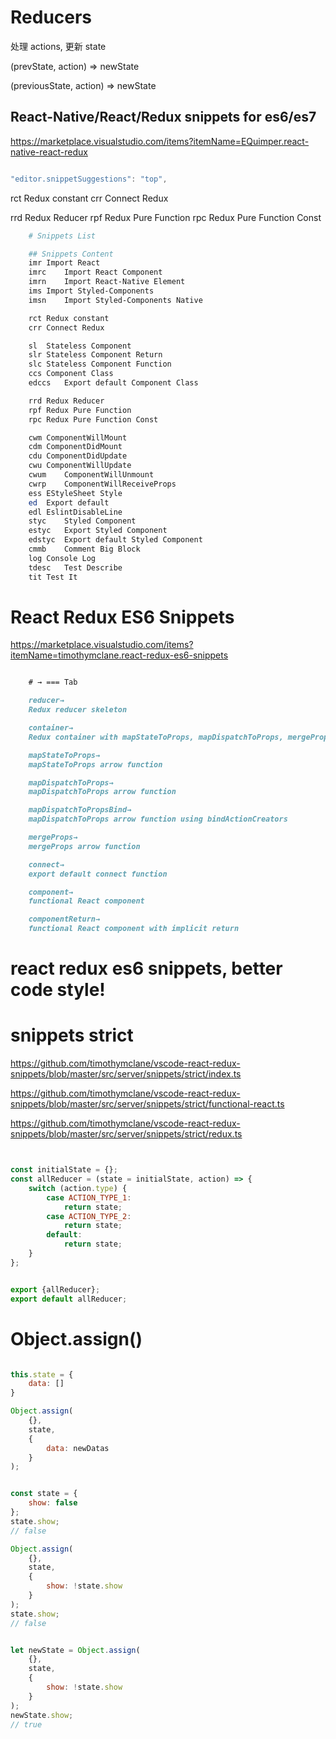 # Reducers


处理 actions, 更新 state


(prevState, action) => newState

(previousState, action) => newState


## React-Native/React/Redux snippets for es6/es7


https://marketplace.visualstudio.com/items?itemName=EQuimper.react-native-react-redux



```js

"editor.snippetSuggestions": "top",

```


rct	Redux constant
crr	Connect Redux

rrd	Redux Reducer
rpf	Redux Pure Function
rpc	Redux Pure Function Const


```sh
    # Snippets List

    ## Snippets	Content
    imr	Import React
    imrc	Import React Component
    imrn	Import React-Native Element
    ims	Import Styled-Components
    imsn	Import Styled-Components Native

    rct	Redux constant
    crr	Connect Redux

    sl	Stateless Component
    slr	Stateless Component Return
    slc	Stateless Component Function
    ccs	Component Class
    edccs	Export default Component Class

    rrd	Redux Reducer
    rpf	Redux Pure Function
    rpc	Redux Pure Function Const

    cwm	ComponentWillMount
    cdm	ComponentDidMount
    cdu	ComponentDidUpdate
    cwu	ComponentWillUpdate
    cwum	ComponentWillUnmount
    cwrp	ComponentWillReceiveProps
    ess	EStyleSheet Style
    ed	Export default
    edl	EslintDisableLine
    styc	Styled Component
    estyc	Export Styled Component
    edstyc	Export default Styled Component
    cmmb	Comment Big Block
    log	Console Log
    tdesc	Test Describe
    tit	Test It

```


# React Redux ES6 Snippets

https://marketplace.visualstudio.com/items?itemName=timothymclane.react-redux-es6-snippets

```md

    # → === Tab

    reducer→	
    Redux reducer skeleton

    container→	
    Redux container with mapStateToProps, mapDispatchToProps, mergeProps, and connect functions

    mapStateToProps→	
    mapStateToProps arrow function

    mapDispatchToProps→	
    mapDispatchToProps arrow function

    mapDispatchToPropsBind→	
    mapDispatchToProps arrow function using bindActionCreators

    mergeProps→	
    mergeProps arrow function

    connect→	
    export default connect function

    component→	
    functional React component

    componentReturn→	
    functional React component with implicit return


```

# react redux es6 snippets, better code style!

# snippets strict

https://github.com/timothymclane/vscode-react-redux-snippets/blob/master/src/server/snippets/strict/index.ts

https://github.com/timothymclane/vscode-react-redux-snippets/blob/master/src/server/snippets/strict/functional-react.ts

https://github.com/timothymclane/vscode-react-redux-snippets/blob/master/src/server/snippets/strict/redux.ts

```jsx


const initialState = {};
const allReducer = (state = initialState, action) => {
    switch (action.type) {
        case ACTION_TYPE_1:
            return state;
        case ACTION_TYPE_2:
            return state;
        default:
            return state;
    }
};


export {allReducer};
export default allReducer;

```


# Object.assign()

```js

this.state = {
    data: []
}

Object.assign(
    {},
    state,
    {
        data: newDatas
    }
);

```




```js

const state = {
    show: false
};
state.show;
// false

Object.assign(
    {},
    state,
    {
        show: !state.show
    }
);
state.show;
// false


let newState = Object.assign(
    {},
    state,
    {
        show: !state.show
    }
);
newState.show;
// true




```






